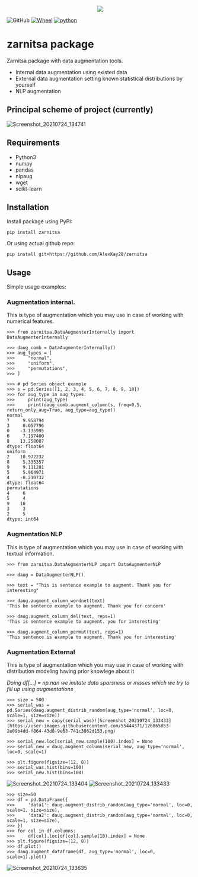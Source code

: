 <p align="center">
  <img src="https://user-images.githubusercontent.com/55444371/126209354-44068bb7-81aa-49a5-af4e-71b8c2475386.png" />
</p>

![GitHub](https://img.shields.io/github/license/heartexlabs/label-studio?logo=heartex) [![Wheel](https://img.shields.io/pypi/wheel/textaugment.svg?maxAge=3600)](https://pypi.python.org/pypi/textaugment)  [![python](https://img.shields.io/pypi/pyversions/textaugment.svg?maxAge=3600)](https://pypi.org/project/textaugment/)
# zarnitsa package

Zarnitsa package with data augmentation tools.

- Internal data augmentation using existed data
- External data augmentation setting known statistical distributions by yourself
- NLP augmentation


## Principal scheme of project (currently)
![Screenshot_20210724_134741](https://user-images.githubusercontent.com/55444371/126866166-83e64b99-1fd8-4467-b6c3-ee8123fe839f.png)


## Requirements
- Python3
- numpy
- pandas
- nlpaug
- wget
- scikt-learn

## Installation
Install package using PyPI:
```
pip install zarnitsa
```
Or using actual github repo:
```
pip install git+https://github.com/AlexKay28/zarnitsa
```

## Usage
Simple usage examples:
### Augmentation internal.
This is type of augmentation which you may use in case of working with numerical features.
```
>>> from zarnitsa.DataAugmenterInternally import DataAugmenterInternally

>>> daug_comb = DataAugmenterInternally()
>>> aug_types = [
>>>     "normal",
>>>     "uniform",
>>>     "permutations",
>>> ]

>>> # pd Series object example
>>> s = pd.Series([1, 2, 3, 4, 5, 6, 7, 8, 9, 10])
>>> for aug_type in aug_types:
>>>     print(aug_type)
>>>     print(daug_comb.augment_column(s, freq=0.5, return_only_aug=True, aug_type=aug_type))
normal
7     9.958794
3     0.057796
0    -3.135995
6     7.197400
8    13.258087
dtype: float64
uniform
2    10.972232
8     5.335357
9     9.111281
5     5.964971
4    -0.210732
dtype: float64
permutations
4     6
5     4
9    10
3     3
2     5
dtype: int64
```

### Augmentation NLP
This is type of augmentation which you may use in case of working with textual information.

```
>>> from zarnitsa.DataAugmenterNLP import DataAugmenterNLP

>>> daug = DataAugmenterNLP()

>>> text = "This is sentence example to augment. Thank you for interesting"

>>> daug.augment_column_wordnet(text)
'This be sentence example to augment. Thank you for concern'

>>> daug.augment_column_del(text, reps=1)
'This is sentence example to augment. you for interesting'

>>> daug.augment_column_permut(text, reps=1)
'This sentence is example to augment. Thank you for interesting'
```
### Augmentation External
This is type of augmentation which you may use in case of working with distribution modeling
having prior knowlege about it

_Doing df[...] = np.nan we imitate data sparsness or misses which we try to fill up using augmentations_
```
>>> size = 500
>>> serial_was = pd.Series(daug.augment_distrib_random(aug_type='normal', loc=0, scale=1, size=size))
>>> serial_new = copy(serial_was)![Screenshot_20210724_133433](https://user-images.githubusercontent.com/55444371/126865853-2e09b4dd-f864-43d8-9e63-741c3862d153.png)

>>> serial_new.loc[serial_new.sample(100).index] = None
>>> serial_new = daug.augment_column(serial_new, aug_type='normal', loc=0, scale=1)

>>> plt.figure(figsize=(12, 8))
>>> serial_was.hist(bins=100)
>>> serial_new.hist(bins=100)
```
![Screenshot_20210724_133404](https://user-images.githubusercontent.com/55444371/126865837-980e022b-27df-4e7e-9c7b-57c5a094e07c.png)
![Screenshot_20210724_133433](https://user-images.githubusercontent.com/55444371/126865890-61e59e9b-8170-4202-8db8-e17fef1e50fc.png)

```
>>> size=50
>>> df = pd.DataFrame({
>>>     'data1': daug.augment_distrib_random(aug_type='normal', loc=0, scale=1, size=size),
>>>     'data2': daug.augment_distrib_random(aug_type='normal', loc=0, scale=1, size=size),
>>> })
>>> for col in df.columns:
>>>     df[col].loc[df[col].sample(10).index] = None
>>> plt.figure(figsize=(12, 8))
>>> df.plot()
>>> daug.augment_dataframe(df, aug_type='normal', loc=0, scale=1).plot()
```
![Screenshot_20210724_133635](https://user-images.githubusercontent.com/55444371/126865904-82d2f9e1-d98d-48ff-8fd0-180ad021dadd.png)

